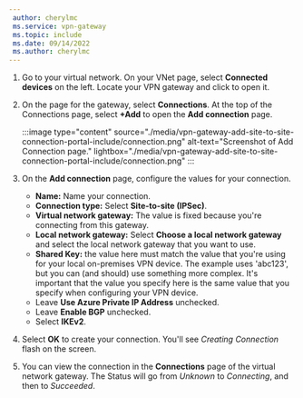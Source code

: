 ```yaml
---
 author: cherylmc
 ms.service: vpn-gateway
 ms.topic: include
 ms.date: 09/14/2022
 ms.author: cherylmc
---
```

1. Go to your virtual network. On your VNet page, select **Connected devices** on the left. Locate your VPN gateway and click to open it.
1. On the page for the gateway, select **Connections**. At the top of the Connections page, select **+Add** to open the **Add connection** page.

   :::image type="content" source="./media/vpn-gateway-add-site-to-site-connection-portal-include/connection.png" alt-text="Screenshot of Add Connection page." lightbox="./media/vpn-gateway-add-site-to-site-connection-portal-include/connection.png" :::
1. On the **Add connection** page, configure the values for your connection.

   * **Name:** Name your connection.
   * **Connection type:** Select **Site-to-site (IPSec)**.
   * **Virtual network gateway:** The value is fixed because you're connecting from this gateway.
   * **Local network gateway:** Select **Choose a local network gateway** and select the local network gateway that you want to use.
   * **Shared Key:** the value here must match the value that you're using for your local on-premises VPN device. The example uses 'abc123', but you can (and should) use something more complex. It's important that the value you specify here is the same value that you specify when configuring your VPN device.
   * Leave **Use Azure Private IP Address** unchecked.
   * Leave **Enable BGP** unchecked.
   * Select **IKEv2**.

1. Select **OK** to create your connection. You'll see *Creating Connection* flash on the screen.
1. You can view the connection in the **Connections** page of the virtual network gateway. The Status will go from *Unknown* to *Connecting*, and then to *Succeeded*.